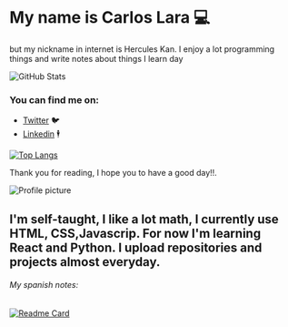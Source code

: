 # My name is Carlos Lara 💻
but my nickname in internet is Hercules Kan. I enjoy a lot programming things and write notes about things I learn  day

![GitHub Stats](https://github-readme-stats.vercel.app/api?username=herculeskan&theme=synthwave)

### You can find me on:

 * [Twitter](https://twitter.com/Blues_Lara) 🐦
 * [Linkedin](https://www.linkedin.com/in/carlos-lara-gil-947845209/) 🕴️


[![Top Langs](https://github-readme-stats.vercel.app/api/top-langs/?username=herculeskan&layout=compact)](https://github.com/anuraghazra/github-readme-stats)


Thank you for reading, I hope you to have a good day!!.

![Profile picture](https://i.pinimg.com/736x/91/3e/18/913e1875642c605f53fbaead3c2ed450.jpg) 

I'm self-taught, I like a lot math, I currently use HTML, CSS,Javascrip. For now I'm learning React and Python. I upload repositories and projects almost everyday.
----
###### My spanish notes:
 
 [![Readme Card](https://github-readme-stats.vercel.app/api/pin/?username=herculeskan&repo=apuntes-python)](https://github.com/herculeskan/apuntes-python)


<!---
herculeskan/herculeskan is a ✨ special ✨ repository because its `README.md` (this file) appears on your GitHub profile.
You can click the Preview link to take a look at your changes.
--->
